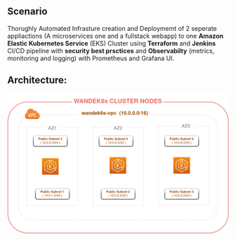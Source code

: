 ##

## Scenario
Thorughly Automated Infrasture creation and Deploymemt of 2 seperate appliactions (A microservices one and a fullstack webapp) to one **Amazon Elastic Kubernetes Service** (EKS) Cluster using **Terraform** and **Jenkins** CI/CD pipeline with **security best prsctices** and **Observabilty** (metrics, monitoring and logging) with Prometheus and Grafana UI. 

## Architecture:
![cluster](images/ekscluster2.drawio.png)
